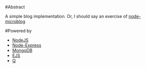 #Abstract

A simple blog implementation. Or, I should say an exercise of [node-microblog](http://www.ituring.com.cn/minibook/127)

#Powered by
* [NodeJS](http://nodejs.org/)
* [Node-Express](http://expressjs.com/)
* [MongoDB](http://www.mongodb.org/)
* [EJS](http://embeddedjs.com/)
* [Q](https://github.com/kriskowal/q)
